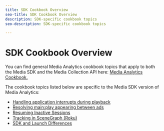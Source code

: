 ```yaml
---
title: SDK Cookbook Overview
seo-title: SDK Cookbook Overview
description: SDK-specific cookbook topics 
seo-description: SDK-specific cookbook topics 

---
```


# SDK Cookbook Overview

You can find general Media Analytics cookbook topics that apply to both the Media SDK and the Media Collection API here: [Media Analytics Cookbook.](/help/media-analytics-cookbook/cookbook-overview.md)

The cookbook topics listed below are specific to the Media SDK version of Media Analytics:

* [Handling application interrupts during playback](/help/sdk-implement/cookbook/app-interrupts.md)
* [Resolving main:play appearing between ads](/help/sdk-implement/cookbook/fix-ad-play-ad.md)
* [Resuming Inactive Sessions](/help/sdk-implement/cookbook/resuming-inactive.md)
* [Tracking in SceneGraph (Roku)](/help/sdk-implement/cookbook/sdk-track-scenegraph.md)
* [SDK and Launch Differences](/help/sdk-implement/cookbook/sdk-vs-launch-qoe.md)
